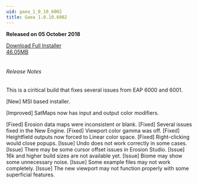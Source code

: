 ```yaml
---
uid: gaea_1_0_10_6002
title: Gaea 1.0.10.6002
---
```



**Released on 05 October 2018**

<div class="btn-group" role="group">
<a href="http://viridian.quadspinner.com/gaea/Gaea-EAP-1.0.10.6002.msi" class="btn btn-dark">Download Full Installer<br />46.05MB</a>
</div></div></div>
<br><h6 class="ml-2">Release Notes</h6>
<div class="card">
<div class="card-body release-note">

This is a ciritical build that fixes several issues from EAP 6000 and 6001.

[New] MSI based installer.

[Improved] SatMaps now has input and output color modifiers.

[Fixed] Erosion data maps were inconsistent or blank.
[Fixed] Several issues fixed in the New Engine.
[Fixed] Viewport color gamma was off.
[Fixed] Heightfield outputs now forced to Linear color space.
[Fixed] Right-clicking would close popups.
[Issue] Undo does not work correctly in some cases.
[Issue] There may be some cursor offset issues in Erosion Studio.
[Issue] 16k and higher build sizes are not available yet.
[Issue] Biome may show some unnecessary noise.
[Issue] Some example files may not work completely.
[Issue] The new viewport may not function properly with some superficial features.


</div></div>
